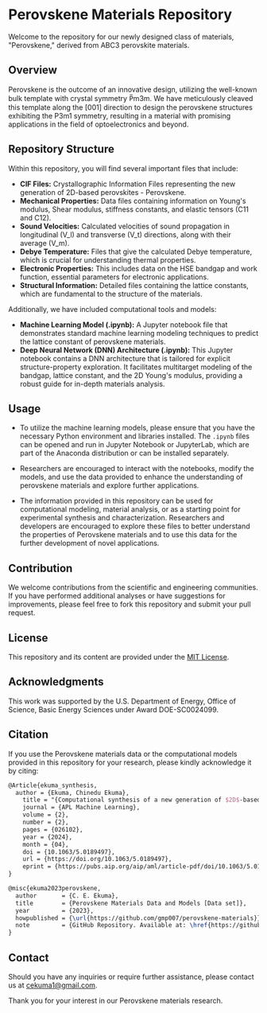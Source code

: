 # Perovskene Materials Repository

Welcome to the repository for our newly designed class of materials, "Perovskene," derived from ABC3 perovskite materials.

## Overview

Perovskene is the outcome of an innovative design, utilizing the well-known bulk template with crystal symmetry P&#773;m3m. We have meticulously cleaved this template along the [001] direction to design the perovskene structures exhibiting the P3m1 symmetry, resulting in a material with promising applications in the field of optoelectronics and beyond.

## Repository Structure

Within this repository, you will find several important files that include:

- **CIF Files:** Crystallographic Information Files representing the new generation of 2D-based perovskites - Perovskene.
- **Mechanical Properties:** Data files containing information on Young's modulus, Shear modulus, stiffness constants, and elastic tensors (C11 and C12).
- **Sound Velocities:** Calculated velocities of sound propagation in longitudinal (V_l) and transverse (V_t) directions, along with their average (V_m).
- **Debye Temperature:** Files that give the calculated Debye temperature, which is crucial for understanding thermal properties.
- **Electronic Properties:** This includes data on the HSE bandgap and work function, essential parameters for electronic applications.
- **Structural Information:** Detailed files containing the lattice constants, which are fundamental to the structure of the materials.

Additionally, we have included computational tools and models:

- **Machine Learning Model (.ipynb):** A Jupyter notebook file that demonstrates standard machine learning modeling techniques to predict the lattice constant of perovskene materials.
- **Deep Neural Network (DNN) Architecture (.ipynb):** This Jupyter notebook contains a DNN architecture that is tailored for explicit structure-property exploration. It facilitates multitarget modeling of the bandgap, lattice constant, and the 2D Young's modulus, providing a robust guide for in-depth materials analysis.

## Usage

- To utilize the machine learning models, please ensure that you have the necessary Python environment and libraries installed. The `.ipynb` files can be opened and run in Jupyter Notebook or JupyterLab, which are part of the Anaconda distribution or can be installed separately.

- Researchers are encouraged to interact with the notebooks, modify the models, and use the data provided to enhance the understanding of perovskene materials and explore further applications.

- The information provided in this repository can be used for computational modeling, material analysis, or as a starting point for experimental synthesis and characterization. Researchers and developers are encouraged to explore these files to better understand the properties of Perovskene materials and to use this data for the further development of novel applications.

## Contribution

We welcome contributions from the scientific and engineering communities. If you have performed additional analyses or have suggestions for improvements, please feel free to fork this repository and submit your pull request.

## License

This repository and its content are provided under the [MIT License](LICENSE).


## Acknowledgments

This work was supported by the U.S. Department of Energy, Office of Science, Basic Energy Sciences under Award DOE-SC0024099.


## Citation

If you use the Perovskene materials data or the computational models provided in this repository for your research, please kindly acknowledge it by citing:
```latex
@Article{ekuma_synthesis,
  author = {Ekuma, Chinedu Ekuma},
    title = "{Computational synthesis of a new generation of $2D$-based perovskite quantum materials}",
    journal = {APL Machine Learning},
    volume = {2},
    number = {2},
    pages = {026102},
    year = {2024},
    month = {04},
    doi = {10.1063/5.0189497},
    url = {https://doi.org/10.1063/5.0189497},
    eprint = {https://pubs.aip.org/aip/aml/article-pdf/doi/10.1063/5.0189497/19865006/026102\_1\_5.0189497.pdf},
}
```

```latex
@misc{ekuma2023perovskene,
  author       = {C. E. Ekuma},
  title        = {Perovskene Materials Data and Models [Data set]},
  year         = {2023},
  howpublished = {\url{https://github.com/gmp007/perovskene-materials}},
  note         = {GitHub Repository. Available at: \href{https://github.com/gmp007/perovskene-materials}{PerovskeneMaterialDatabase}},
}
```



## Contact

Should you have any inquiries or require further assistance, please contact us at [cekuma1@gmail.com](mailto:cekuma1@gmail.com).

Thank you for your interest in our Perovskene materials research.

